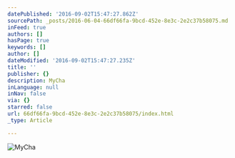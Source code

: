 ```yaml
---
datePublished: '2016-09-02T15:47:27.862Z'
sourcePath: _posts/2016-06-04-66df66fa-9bcd-452e-8e3c-2e2c37b58075.md
inFeed: true
authors: []
hasPage: true
keywords: []
author: []
dateModified: '2016-09-02T15:47:27.235Z'
title: ''
publisher: {}
description: MyCha
inLanguage: null
inNav: false
via: {}
starred: false
url: 66df66fa-9bcd-452e-8e3c-2e2c37b58075/index.html
_type: Article

---
```

![MyCha](https://the-grid-user-content.s3-us-west-2.amazonaws.com/5fa0449e-502f-45b9-b784-96666d9f4b98.png)
